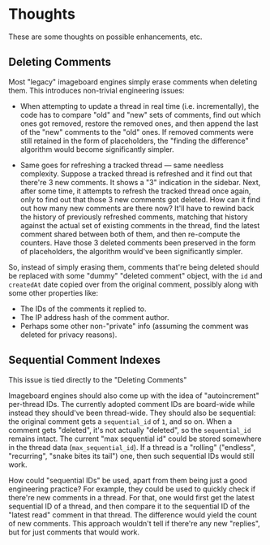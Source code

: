# Thoughts

These are some thoughts on possible enhancements, etc.

## Deleting Comments

Most "legacy" imageboard engines simply erase comments when deleting them. This introduces non-trivial engineering issues:

* When attempting to update a thread in real time (i.e. incrementally), the code has to compare "old" and "new" sets of comments, find out which ones got removed, restore the removed ones, and then append the last of the "new" comments to the "old" ones. If removed comments were still retained in the form of placeholders, the "finding the difference" algorithm would become significantly simpler.

* Same goes for refreshing a tracked thread — same needless complexity. Suppose a tracked thread is refreshed and it find out that there're 3 new comments. It shows a "3" indication in the sidebar. Next, after some time, it attempts to refresh the tracked thread once again, only to find out that those 3 new comments got deleted. How can it find out how many new comments are there now? It'll have to rewind back the history of previously refreshed comments, matching that history against the actual set of existing comments in the thread, find the latest comment shared between both of them, and then re-compute the counters. Have those 3 deleted comments been preserved in the form of placeholders, the algorithm would've been significantly simpler.

So, instead of simply erasing them, comments that're being deleted should be replaced with some "dummy" "deleted comment" object, with the `id` and `createdAt` date copied over from the original comment, possibly along with some other properties like:

* The IDs of the comments it replied to.
* The IP address hash of the comment author.
* Perhaps some other non-"private" info (assuming the comment was deleted for privacy reasons).

## Sequential Comment Indexes

This issue is tied directly to the "Deleting Comments"

Imageboard engines should also come up with the idea of "autoincrement" per-thread IDs. The currently adopted comment IDs are board-wide while instead they should've been thread-wide. They should also be sequential: the original comment gets a `sequential_id` of `1`, and so on. When a comment gets "deleted", it's not actually "deleted", so the `sequential_id` remains intact. The current "max sequential id" could be stored somewhere in the thread data (`max_sequential_id`). If a thread is a "rolling" ("endless", "recurring", "snake bites its tail") one, then such sequential IDs would still work.

How could "sequential IDs" be used, apart from them being just a good engineering practice? For example, they could be used to quickly check if there're new comments in a thread. For that, one would first get the latest sequential ID of a thread, and then compare it to the sequential ID of the "latest read" comment in that thread. The difference would yield the count of new comments. This approach wouldn't tell if there're any new "replies", but for just comments that would work.

